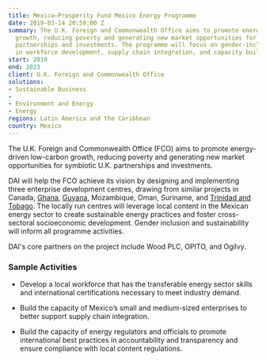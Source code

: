 ```yaml
---
title: Mexico—Prosperity Fund Mexico Energy Programme
date: 2019-03-14 20:59:00 Z
summary: The U.K. Foreign and Commonwealth Office aims to promote energy-driven low-carbon
  growth, reducing poverty and generating new market opportunities for symbiotic U.K.
  partnerships and investments. The programme will focus on gender-inclusive interventions
  in workforce development, supply chain integration, and capacity building of regulators.
start: 2019
end: 2023
client: U.K. Foreign and Commonwealth Office
solutions:
- Sustainable Business
- 
- Environment and Energy
- Energy
regions: Latin America and the Caribbean
country: Mexico
---
```


The U.K. Foreign and Commonwealth Office (FCO) aims to promote energy-driven low-carbon growth, reducing poverty and generating new market opportunities for symbiotic U.K. partnerships and investments.

DAI will help the FCO achieve its vision by designing and implementing three enterprise development centres, drawing from similar projects in Canada, [Ghana](https://www.dai.com/our-work/projects/ghana-local-content-training), [Guyana](https://www.dai.com/our-work/projects/guyana-centre-for-local-business-development), Mozambique, Oman, Suriname, and [Trinidad and Tobago](https://www.dai.com/our-work/projects/trinidad-and-tobago-local-content-study). The locally run centres will leverage local content in the Mexican energy sector to create sustainable energy practices and foster cross-sectoral socioeconomic development. Gender inclusion and sustainability will inform all programme activities.

DAI's core partners on the project include Wood PLC, OPITO, and Ogilvy.

### Sample Activities

* Develop a local workforce that has the transferable energy sector skills and international certifications necessary to meet industry demand.

* Build the capacity of Mexico’s small and medium-sized enterprises to better support supply chain integration.

* Build the capacity of energy regulators and officials to promote international best practices in accountability and transparency and ensure compliance with local content regulations.